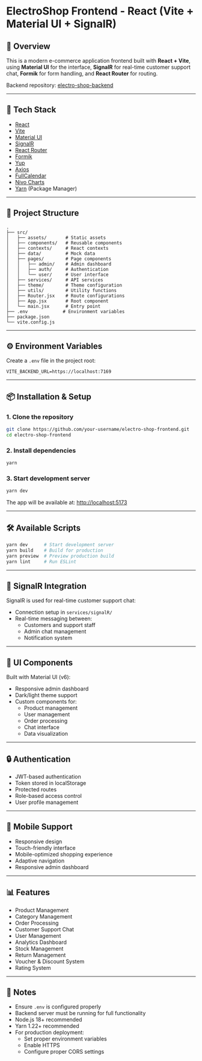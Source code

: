 # ElectroShop Frontend - React (Vite + Material UI + SignalR)

## 📌 Overview
This is a modern e-commerce application frontend built with **React + Vite**, using **Material UI** for the interface, **SignalR** for real-time customer support chat, **Formik** for form handling, and **React Router** for routing.

Backend repository: [electro-shop-backend](https://github.com/nguyenhbtrung/electro-shop-backend)

---

## 🚀 Tech Stack
- [React](https://react.dev/)
- [Vite](https://vitejs.dev/)
- [Material UI](https://mui.com/)
- [SignalR](https://learn.microsoft.com/en-us/aspnet/core/signalr/introduction)
- [React Router](https://reactrouter.com/)
- [Formik](https://formik.org/)
- [Yup](https://github.com/jquense/yup)
- [Axios](https://axios-http.com/)
- [FullCalendar](https://fullcalendar.io/)
- [Nivo Charts](https://nivo.rocks/)
- [Yarn](https://yarnpkg.com/) (Package Manager)

---

## 📂 Project Structure
```
.
├── src/
│   ├── assets/       # Static assets
│   ├── components/   # Reusable components
│   ├── contexts/     # React contexts
│   ├── data/         # Mock data
│   ├── pages/        # Page components
│   │   ├── admin/    # Admin dashboard
│   │   ├── auth/     # Authentication
│   │   └── user/     # User interface
│   ├── services/     # API services
│   ├── theme/        # Theme configuration
│   ├── utils/        # Utility functions
│   ├── Router.jsx    # Route configurations
│   ├── App.jsx       # Root component
│   └── main.jsx      # Entry point
├── .env             # Environment variables
├── package.json
└── vite.config.js
```

---

## ⚙️ Environment Variables
Create a `.env` file in the project root:

```env
VITE_BACKEND_URL=https://localhost:7169
```

---

## 📦 Installation & Setup

### 1. Clone the repository

```bash
git clone https://github.com/your-username/electro-shop-frontend.git
cd electro-shop-frontend
```

### 2. Install dependencies

```bash
yarn
```

### 3. Start development server

```bash
yarn dev
```

The app will be available at: [http://localhost:5173](http://localhost:5173)

---

## 🛠️ Available Scripts

```bash
yarn dev      # Start development server
yarn build    # Build for production
yarn preview  # Preview production build
yarn lint     # Run ESLint
```

---

## 🔌 SignalR Integration

SignalR is used for real-time customer support chat:
- Connection setup in `services/signalR/`
- Real-time messaging between:
  - Customers and support staff
  - Admin chat management
  - Notification system

---

## 🎨 UI Components

Built with Material UI (v6):
- Responsive admin dashboard
- Dark/light theme support
- Custom components for:
  - Product management
  - User management
  - Order processing
  - Chat interface
  - Data visualization

---

## 🔒 Authentication

- JWT-based authentication
- Token stored in localStorage
- Protected routes
- Role-based access control
- User profile management

---

## 📱 Mobile Support

- Responsive design
- Touch-friendly interface
- Mobile-optimized shopping experience
- Adaptive navigation
- Responsive admin dashboard

---

## 📊 Features

- Product Management
- Category Management
- Order Processing
- Customer Support Chat
- User Management
- Analytics Dashboard
- Stock Management
- Return Management
- Voucher & Discount System
- Rating System

---

## 📝 Notes

* Ensure `.env` is configured properly
* Backend server must be running for full functionality
* Node.js 18+ recommended
* Yarn 1.22+ recommended
* For production deployment:
  - Set proper environment variables
  - Enable HTTPS
  - Configure proper CORS settings